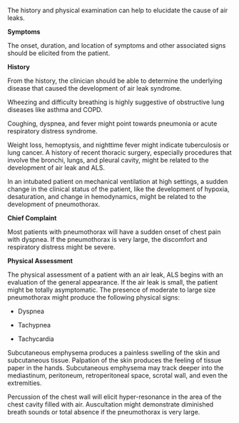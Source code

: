 The history and physical examination can help to elucidate the cause of air leaks.

**Symptoms**

The onset, duration, and location of symptoms and other associated signs should be elicited from the patient.

**History**

From the history, the clinician should be able to determine the underlying disease that caused the development of air leak syndrome.

Wheezing and difficulty breathing is highly suggestive of obstructive lung diseases like asthma and COPD.

Coughing, dyspnea, and fever might point towards pneumonia or acute respiratory distress syndrome.

Weight loss, hemoptysis, and nighttime fever might indicate tuberculosis or lung cancer. A history of recent thoracic surgery, especially procedures that involve the bronchi, lungs, and pleural cavity, might be related to the development of air leak and ALS.

In an intubated patient on mechanical ventilation at high settings, a sudden change in the clinical status of the patient, like the development of hypoxia, desaturation, and change in hemodynamics, might be related to the development of pneumothorax.

**Chief Complaint**

Most patients with pneumothorax will have a sudden onset of chest pain with dyspnea. If the pneumothorax is very large, the discomfort and respiratory distress might be severe.

**Physical Assessment**

The physical assessment of a patient with an air leak, ALS begins with an evaluation of the general appearance. If the air leak is small, the patient might be totally asymptomatic. The presence of moderate to large size pneumothorax might produce the following physical signs:

- Dyspnea

- Tachypnea

- Tachycardia

Subcutaneous emphysema produces a painless swelling of the skin and subcutaneous tissue. Palpation of the skin produces the feeling of tissue paper in the hands. Subcutaneous emphysema may track deeper into the mediastinum, peritoneum, retroperitoneal space, scrotal wall, and even the extremities.

Percussion of the chest wall will elicit hyper-resonance in the area of the chest cavity filled with air. Auscultation might demonstrate diminished breath sounds or total absence if the pneumothorax is very large.